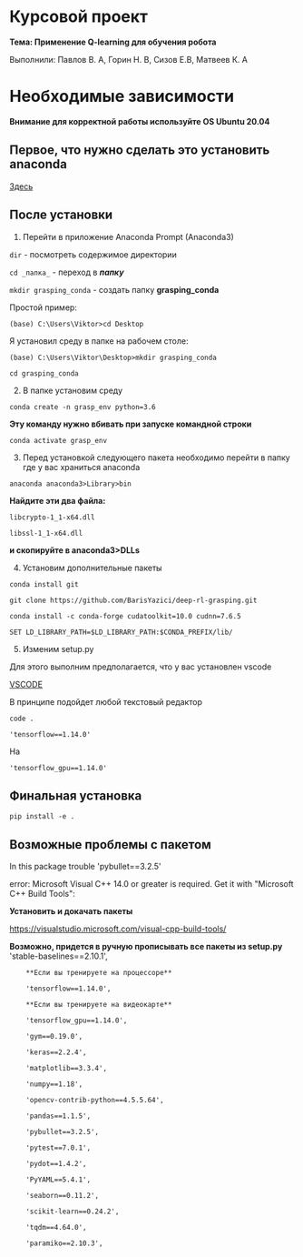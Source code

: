 # Курсовой проект 

**Тема: Применение Q-learning для обучения робота**

Выполнили: Павлов В. А, Горин Н. В, Сизов Е.В, Матвеев К. А

# Необходимые зависимости 

**Внимание для корректной работы используйте OS Ubuntu 20.04**


## Первое, что нужно сделать это установить anaconda

[Здесь](https://www.anaconda.com/products/distribution)

## После установки

1. Перейти в приложение  Anaconda Prompt (Anaconda3)

`dir` - посмотреть содержимое директории

`cd _папка_` - переход в **_папку_**

`mkdir grasping_conda` - создать папку **grasping_conda**

Простой пример:

`(base) C:\Users\Viktor>cd Desktop`

Я установил среду в папке на рабочем столе:

`(base) C:\Users\Viktor\Desktop>mkdir grasping_conda`

`cd grasping_conda`

2. В папке установим среду

`conda create -n grasp_env python=3.6`

**Эту команду нужно вбивать при запуске командной строки**

`conda activate grasp_env`

3. Перед установкой следующего пакета необходимо перейти в папку где у вас храниться anaconda 

`anaconda anaconda3>Library>bin`

**Найдите эти два файла:**

`libcrypto-1_1-x64.dll`

`libssl-1_1-x64.dll`

**и скопируйте в anaconda3>DLLs**

4. Установим дополнительные пакеты

`conda install git`

`git clone https://github.com/BarisYazici/deep-rl-grasping.git`

`conda install -c conda-forge cudatoolkit=10.0 cudnn=7.6.5`

`SET LD_LIBRARY_PATH=$LD_LIBRARY_PATH:$CONDA_PREFIX/lib/`

5. Изменим setup.py

Для этого выполним предполагается, что у вас установлен vscode

[VSCODE](https://code.visualstudio.com/download)

В принципе подойдет любой текстовый редактор

`code .`

`'tensorflow==1.14.0'`

На

`'tensorflow_gpu==1.14.0'`

## Финальная установка

`pip install -e .`

## Возможные проблемы с пакетом ##

In this package trouble 'pybullet==3.2.5'

error: Microsoft Visual C++ 14.0 or greater is required. Get it with "Microsoft C++ Build Tools": 

**Установить и докачать пакеты**

https://visualstudio.microsoft.com/visual-cpp-build-tools/

**Возможно, придется в ручную прописывать все пакеты из setup.py**
        'stable-baselines==2.10.1',
        
        **Если вы тренируете на процессоре**
        
        'tensorflow==1.14.0',
        
        **Если вы тренируете на видеокарте**
        
        'tensorflow_gpu==1.14.0',
       
        'gym==0.19.0',
        
        'keras==2.2.4',
        
        'matplotlib==3.3.4',
        
        'numpy==1.18',
        
        'opencv-contrib-python==4.5.5.64',
        
        'pandas==1.1.5',
        
        'pybullet==3.2.5',
        
        'pytest==7.0.1',
        
        'pydot==1.4.2',
        
        'PyYAML==5.4.1',
        
        'seaborn==0.11.2',
        
        'scikit-learn==0.24.2',
        
        'tqdm==4.64.0',
        
        'paramiko==2.10.3',

